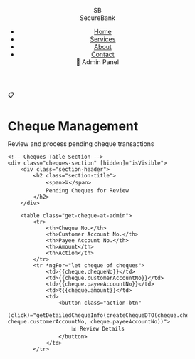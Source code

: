 <!DOCTYPE html>
<html lang="en">
<head>
<meta charset="UTF-8">
<meta name="viewport" content="width=device-width, initial-scale=1.0">
<title>SecureBank - Admin Cheque Management</title>
<style>
* {
margin: 0;
padding: 0;
box-sizing: border-box;
}

body {
font-family: 'Segoe UI', Tahoma, Geneva, Verdana, sans-serif;
background: linear-gradient(135deg, #2c3e50 0%, #34495e 50%, #2c3e50 100%);
min-height: 100vh;
display: flex;
flex-direction: column;
color: #2c3e50;
}

/* Header */
header {
background: rgba(0, 0, 0, 0.3);
backdrop-filter: blur(10px);
padding: 1rem 2rem;
box-shadow: 0 2px 20px rgba(0, 0, 0, 0.3);
position: sticky;
top: 0;
z-index: 100;
}

.header-content {
max-width: 1400px;
margin: 0 auto;
display: flex;
justify-content: space-between;
align-items: center;
}

.logo {
display: flex;
align-items: center;
gap: 10px;
font-size: 1.5rem;
font-weight: bold;
color: white;
}

.logo-icon {
width: 40px;
height: 40px;
background: linear-gradient(45deg, #e74c3c, #c0392b);
border-radius: 8px;
display: flex;
align-items: center;
justify-content: center;
color: white;
font-weight: bold;
}

.nav-links {
display: flex;
list-style: none;
gap: 2rem;
}

.nav-links a {
color: rgba(255, 255, 255, 0.8);
text-decoration: none;
font-weight: 500;
transition: all 0.3s ease;
}

.nav-links a:hover {
color: #e74c3c;
}

.admin-badge {
background: linear-gradient(135deg, #e74c3c, #c0392b);
color: white;
padding: 0.5rem 1rem;
border-radius: 20px;
font-size: 0.8rem;
font-weight: 600;
text-transform: uppercase;
letter-spacing: 1px;
}

/* Main Content */
main {
flex: 1;
padding: 2rem;
}

/* Page Header */
.page-header {
background: rgba(255, 255, 255, 0.95);
backdrop-filter: blur(10px);
border-radius: 20px;
padding: 2rem;
margin-bottom: 2rem;
box-shadow: 0 15px 35px rgba(0, 0, 0, 0.1);
text-align: center;
animation: slideUp 0.6s ease-out;
}

.page-title {
display: flex;
align-items: center;
justify-content: center;
gap: 1rem;
margin-bottom: 1rem;
}

.page-title h1 {
color: #2c3e50;
font-size: 2.5rem;
}

.page-title .icon {
font-size: 3rem;
animation: pulse 2s ease-in-out infinite;
}

@keyframes pulse {
0%, 100% { transform: scale(1); }
50% { transform: scale(1.05); }
}

.page-subtitle {
color: #7f8c8d;
font-size: 1.2rem;
}

/* Cheques Table Section */
.cheques-section {
background: rgba(255, 255, 255, 0.95);
backdrop-filter: blur(10px);
border-radius: 20px;
padding: 2rem;
box-shadow: 0 15px 35px rgba(0, 0, 0, 0.1);
animation: slideUp 0.6s ease-out 0.1s both;
margin-bottom: 2rem;
}

.section-header {
display: flex;
align-items: center;
justify-content: between;
margin-bottom: 2rem;
}

.section-title {
color: #2c3e50;
font-size: 1.8rem;
display: flex;
align-items: center;
gap: 0.5rem;
}

/* Table Styling */
.get-cheque-at-admin {
width: 100%;
border-collapse: collapse;
background: white;
border-radius: 15px;
overflow: hidden;
box-shadow: 0 10px 25px rgba(0, 0, 0, 0.1);
margin-top: 1rem;
}

.get-cheque-at-admin th {
background: linear-gradient(135deg, #e74c3c, #c0392b);
color: white;
padding: 1.2rem;
text-align: left;
font-weight: 600;
text-transform: uppercase;
font-size: 0.9rem;
letter-spacing: 0.5px;
}

.get-cheque-at-admin td {
padding: 1.2rem;
border-bottom: 1px solid #ecf0f1;
color: #2c3e50;
font-size: 1rem;
}

.get-cheque-at-admin tr {
transition: all 0.3s ease;
}

.get-cheque-at-admin tr:hover {
background: rgba(231, 76, 60, 0.05);
transform: translateX(5px);
}

.get-cheque-at-admin tr:last-child td {
border-bottom: none;
}

/* Amount styling */
.get-cheque-at-admin td:nth-child(4) {
font-weight: 600;
color: #27ae60;
font-size: 1.1rem;
}

/* Action button styling */
.action-btn {
background: linear-gradient(135deg, #3498db, #2980b9);
color: white;
border: none;
padding: 0.8rem 1.5rem;
border-radius: 10px;
cursor: pointer;
font-size: 0.9rem;
font-weight: 600;
transition: all 0.3s ease;
text-transform: uppercase;
letter-spacing: 0.5px;
}

.action-btn:hover {
transform: translateY(-2px);
box-shadow: 0 8px 20px rgba(52, 152, 219, 0.3);
}

/* Detailed Cheque Info Section */
.cheque-details-section {
background: rgba(255, 255, 255, 0.95);
backdrop-filter: blur(10px);
border-radius: 20px;
padding: 2rem;
box-shadow: 0 15px 35px rgba(0, 0, 0, 0.1);
animation: slideUp 0.6s ease-out 0.2s both;
}

.details-header {
text-align: center;
margin-bottom: 2rem;
padding-bottom: 1rem;
border-bottom: 2px solid #ecf0f1;
}

.details-header h1 {
color: #2c3e50;
font-size: 2rem;
display: flex;
align-items: center;
justify-content: center;
gap: 0.5rem;
}

/* Details Tables Grid */
.details-grid {
display: grid;
grid-template-columns: 1fr 1fr;
gap: 2rem;
margin-bottom: 2rem;
}

.detail-table {
background: white;
border-radius: 15px;
overflow: hidden;
box-shadow: 0 5px 15px rgba(0, 0, 0, 0.1);
}

.detail-table h3 {
background: linear-gradient(135deg, #3498db, #2980b9);
color: white;
padding: 1rem;
margin: 0;
font-size: 1.1rem;
text-align: center;
}

.detail-table table {
width: 100%;
border-collapse: collapse;
}

.detail-table th {
background: #ecf0f1;
color: #2c3e50;
padding: 1rem;
text-align: left;
font-weight: 600;
width: 50%;
}

.detail-table td {
padding: 1rem;
border-bottom: 1px solid #ecf0f1;
color: #555;
font-weight: 500;
}

.detail-table tr:last-child td {
border-bottom: none;
}

/* Summary Table */
.summary-table {
background: linear-gradient(135deg, #f8f9fa, #e9ecef);
border-radius: 15px;
overflow: hidden;
margin-bottom: 2rem;
border: 2px solid #3498db;
}

.summary-table h3 {
background: linear-gradient(135deg, #27ae60, #229954);
color: white;
padding: 1rem;
margin: 0;
text-align: center;
font-size: 1.2rem;
}

/* Action Buttons */
.action-buttons {
display: flex;
justify-content: center;
gap: 1rem;
margin-top: 2rem;
}

.btn-approve {
background: linear-gradient(135deg, #27ae60, #229954);
color: white;
border: none;
padding: 1.2rem 2.5rem;
border-radius: 12px;
cursor: pointer;
font-size: 1.1rem;
font-weight: 600;
transition: all 0.3s ease;
text-transform: uppercase;
letter-spacing: 1px;
}

.btn-approve:hover {
transform: translateY(-3px);
box-shadow: 0 10px 25px rgba(39, 174, 96, 0.4);
}

.btn-bounce {
background: linear-gradient(135deg, #e74c3c, #c0392b);
color: white;
border: none;
padding: 1.2rem 2.5rem;
border-radius: 12px;
cursor: pointer;
font-size: 1.1rem;
font-weight: 600;
transition: all 0.3s ease;
text-transform: uppercase;
letter-spacing: 1px;
}

.btn-bounce:hover {
transform: translateY(-3px);
box-shadow: 0 10px 25px rgba(231, 76, 60, 0.4);
}

/* Transaction Status */
.transaction-status {
background: rgba(39, 174, 96, 0.1);
border: 2px solid #27ae60;
border-radius: 15px;
padding: 2rem;
text-align: center;
animation: slideUp 0.6s ease-out;
}

.transaction-status p {
font-size: 1.2rem;
color: #27ae60;
font-weight: 600;
}

/* Empty State */
.empty-state {
text-align: center;
padding: 4rem;
color: #7f8c8d;
}

.empty-state .icon {
font-size: 4rem;
margin-bottom: 1rem;
opacity: 0.5;
}

/* Responsive Design */
@media (max-width: 1024px) {
.details-grid {
grid-template-columns: 1fr;
}
}

@media (max-width: 768px) {
main {
padding: 1rem;
}

.cheques-section,
.cheque-details-section,
.page-header {
padding: 1.5rem;
}

.get-cheque-at-admin th,
.get-cheque-at-admin td {
padding: 0.8rem 0.5rem;
font-size: 0.9rem;
}

.action-buttons {
flex-direction: column;
align-items: center;
}

.btn-approve,
.btn-bounce {
width: 100%;
max-width: 300px;
}

.nav-links {
display: none;
}

.page-title h1 {
font-size: 2rem;
}

.page-title .icon {
font-size: 2.5rem;
}
}

/* Animations */
@keyframes slideUp {
from {
opacity: 0;
transform: translateY(30px);
}
to {
opacity: 1;
transform: translateY(0);
}
}

/* Loading Animation */
.loading {
display: inline-block;
width: 20px;
height: 20px;
border: 2px solid #ffffff;
border-radius: 50%;
border-top-color: transparent;
animation: spin 1s ease-in-out infinite;
margin-right: 10px;
}

@keyframes spin {
to { transform: rotate(360deg); }
}
</style>
</head>
<body>
<p style="display: none;">get-cheque-at-admin works!</p>

<!-- Header -->
<header>
    <div class="header-content">
        <div class="logo">
            <div class="logo-icon">SB</div>
            SecureBank
        </div>
        <nav>
            <ul class="nav-links">
                <li><a href="#home">Home</a></li>
                <li><a href="#services">Services</a></li>
                <li><a href="#about">About</a></li>
                <li><a href="#contact">Contact</a></li>
            </ul>
        </nav>
        <div class="admin-badge">🔐 Admin Panel</div>
    </div>
</header>

<main>
    <!-- Page Header -->
    <div class="page-header">
        <div class="page-title">
            <span class="icon">📋</span>
            <h1>Cheque Management</h1>
        </div>
        <p class="page-subtitle">Review and process pending cheque transactions</p>
    </div>

    <!-- Cheques Table Section -->
    <div class="cheques-section" [hidden]="isVisible">
        <div class="section-header">
            <h2 class="section-title">
                <span>⏳</span>
                Pending Cheques for Review
            </h2>
        </div>

        <table class="get-cheque-at-admin">
            <tr>
                <th>Cheque No.</th>
                <th>Customer Account No.</th>
                <th>Payee Account No.</th>
                <th>Amount</th>
                <th>Action</th>
            </tr>
            <tr *ngFor="let cheque of cheques">
                <td>{{cheque.chequeNo}}</td>
                <td>{{cheque.customerAccountNo}}</td>
                <td>{{cheque.payeeAccountNo}}</td>
                <td>₹{{cheque.amount}}</td>
                <td>
                    <button class="action-btn"
                            (click)="getDetailedChequeInfo(createChequeDTO(cheque.chequeNo, cheque.customerAccountNo, cheque.payeeAccountNo))">
                        📊 Review Details
                    </button>
                </td>
            </tr>
